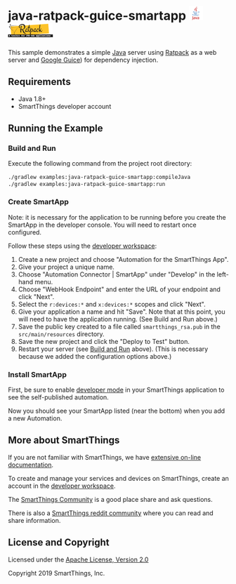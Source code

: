 # java-ratpack-guice-smartapp ![java-logo](../../docs/java-logo.png) ![ratpack-logo](../../docs/ratpack-logo.png)

This sample demonstrates a simple [Java](https://www.oracle.com/java/) server using
[Ratpack](https://ratpack.io) as a web server and [Google Guice](https://github.com/google/guice))
for dependency injection.

## Requirements

* Java 1.8+
* SmartThings developer account

## Running the Example

### Build and Run

Execute the following command from the project root directory:

```
./gradlew examples:java-ratpack-guice-smartapp:compileJava
./gradlew examples:java-ratpack-guice-smartapp:run
```

### Create SmartApp

Note: it is necessary for the application to be running before you create the
SmartApp in the developer console. You will need to restart once configured.

Follow these steps using the
[developer workspace](https://smartthings.developer.samsung.com/workspace/):

  1. Create a new project and choose "Automation for the SmartThings App".
  1. Give your project a unique name.
  1. Choose "Automation Connector | SmartApp" under "Develop" in the left-hand menu.
  1. Choose "WebHook Endpoint" and enter the URL of your endpoint and click "Next".
  1. Select the `r:devices:*` and `x:devices:*` scopes and click "Next".
  1. Give your application a name and hit "Save". Note that at this point, you
     will need to have the application running. (See Build and Run above.)
  1. Save the public key created to a file called `smartthings_rsa.pub` in the
     `src/main/resources` directory.
  1. Save the new project and click the "Deploy to Test" button.
  1. Restart your server (see [Build and Run](#build-and-run) above). (This is
     necessary because we added the configuration options above.)

### Install SmartApp

First, be sure to enable
[developer mode](https://smartthings.developer.samsung.com/docs/guides/testing/developer-mode.html#Enable-Developer-Mode)
in your SmartThings application to see the self-published automation.

Now you should see your SmartApp listed (near the bottom) when you add a new Automation.

## More about SmartThings

If you are not familiar with SmartThings, we have
[extensive on-line documentation](https://smartthings.developer.samsung.com/develop/index.html).

To create and manage your services and devices on SmartThings, create an account in the
[developer workspace](https://devworkspace.developer.samsung.com/).

The [SmartThings Community](https://community.smartthings.com/c/developers/) is a good place share and
ask questions.

There is also a [SmartThings reddit community](https://www.reddit.com/r/SmartThings/) where you
can read and share information.

## License and Copyright

Licensed under the [Apache License, Version 2.0](https://www.apache.org/licenses/LICENSE-2.0)

Copyright 2019 SmartThings, Inc.
